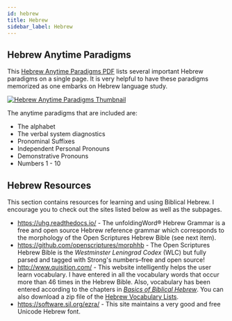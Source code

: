 ```yaml
---
id: hebrew
title: Hebrew
sidebar_label: Hebrew
---
```


## Hebrew Anytime Paradigms

This [Hebrew Anytime Paradigms PDF](/pdf/Hebrew-Anytime-Paradigms.pdf) lists several important Hebrew paradigms on a single page. It is very helpful to have these paradigms memorized as one embarks on Hebrew language study.

<a href="/pdf/Hebrew-Anytime-Paradigms.pdf"><img alt="Hebrew Anytime Paradigms Thumbnail" src="/img/hebrew-anytime-paradigms.png" /></a>

The anytime paradigms that are included are:

- The alphabet
- The verbal system diagnostics
- Pronominal Suffixes
- Independent Personal Pronouns
- Demonstrative Pronouns
- Numbers 1 - 10

## Hebrew Resources

This section contains resources for learning and using Biblical Hebrew. I encourage you to check out the sites listed below as well as the subpages.

- https://uhg.readthedocs.io/ - The unfoldingWord® Hebrew Grammar is a free and open source Hebrew reference grammar which corresponds to the morphology of the Open Scriptures Hebrew Bible (see next item).
- https://github.com/openscriptures/morphhb - The Open Scriptures Hebrew Bible is the _Westminster Leningrad Codex_ (WLC) but fully parsed and tagged with Strong's numbers–free and open source!
- http://www.quisition.com/ - This website intelligently helps the user learn vocabulary. I have entered in all the vocabulary words that occur more than 46 times in the Hebrew Bible. Also, vocabulary has been entered according to the chapters in [_Basics of Biblical Hebrew_](https://www.amazon.com/Basics-Biblical-Hebrew-Grammar-Second/dp/0310520673/). You can also download a zip file of the [Hebrew Vocabulary Lists](/zip/HebrewVocabularyLists.zip).
- https://software.sil.org/ezra/ - This site maintains a very good and free Unicode Hebrew font.
